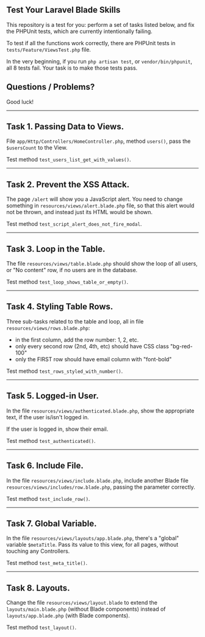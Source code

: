 ## Test Your Laravel Blade Skills

This repository is a test for you: perform a set of tasks listed below, and fix the PHPUnit tests, which are currently intentionally failing.

To test if all the functions work correctly, there are PHPUnit tests in `tests/Feature/ViewsTest.php` file.

In the very beginning, if you run `php artisan test`, or `vendor/bin/phpunit`, all 8 tests fail.
Your task is to make those tests pass.


## Questions / Problems?

Good luck!

---

## Task 1. Passing Data to Views.

File `app/Http/Controllers/HomeController.php`, method `users()`, pass the `$usersCount` to the View.

Test method `test_users_list_get_with_values()`.

---

## Task 2. Prevent the XSS Attack.

The page `/alert` will show you a JavaScript alert. You need to change something in `resources/views/alert.blade.php` file, so that this alert would not be thrown, and instead just its HTML would be shown.

Test method `test_script_alert_does_not_fire_modal`.

---

## Task 3. Loop in the Table.

The file `resources/views/table.blade.php` should show the loop of all users, or "No content" row, if no users are in the database.

Test method `test_loop_shows_table_or_empty()`.

---

## Task 4. Styling Table Rows.

Three sub-tasks related to the table and loop, all in file `resources/views/rows.blade.php`:

- in the first column, add the row number: 1, 2, etc.
- only every second row (2nd, 4th, etc) should have CSS class "bg-red-100"
- only the FIRST row should have email column with "font-bold"

Test method `test_rows_styled_with_number()`.

---

## Task 5. Logged-in User.

In the file `resources/views/authenticated.blade.php`, show the appropriate text, if the user is/isn't logged in.

If the user is logged in, show their email.

Test method `test_authenticated()`.

---

## Task 6. Include File.

In the file `resources/views/include.blade.php`, include another Blade file `resources/views/includes/row.blade.php`, passing the parameter correctly.

Test method `test_include_row()`.

---

## Task 7. Global Variable.

In the file `resources/views/layouts/app.blade.php`, there's a "global" variable `$metaTitle`. Pass its value to this view, for all pages, without touching any Controllers.

Test method `test_meta_title()`.

---

## Task 8. Layouts.

Change the file `resources/views/layout.blade` to extend the `layouts/main.blade.php` (without Blade components) instead of `layouts/app.blade.php` (with Blade components).

Test method `test_layout()`.
